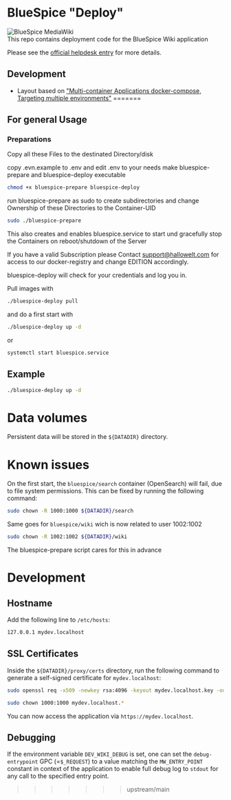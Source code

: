 # BlueSpice "Deploy"
<img style="display:block;margin:auto" src="https://bluespice.com/wp-content/uploads/2022/09/bluespice_logo.png" alt="BlueSpice MediaWiki" />
This repo contains deployment code for the BlueSpice Wiki application

Please see the [official helpdesk entry](https://en.wiki.bluespice.com/wiki/Setup:Installation_Guide/Docker) for more details.

## Development
- Layout based on ["Multi-container Applications docker-compose, Targeting multiple environments"](https://learn.microsoft.com/en-us/dotnet/architecture/microservices/multi-container-microservice-net-applications/multi-container-applications-docker-compose#targeting-multiple-environments)
=======
## For general Usage

### Preparations
Copy all these Files to the destinated Directory/disk

copy .evn.example to .env and edit .env to your needs
make bluespice-prepare and bluespice-deploy executable

```sh
chmod +x bluespice-prepare bluespice-deploy

```

run bluespice-prepare as sudo to create subdirectories and change Ownership of these Directories to the Container-UID

```sh
sudo ./bluespice-prepare
```

This also creates and enables  bluespice.service to start und gracefully stop the Containers on reboot/shutdown of the Server

If you have a valid Subscription please Contact support@hallowelt.com for access to our docker-registry and change EDITION accordingly.

bluespice-deploy will check for your credentials and log you in.

Pull images with
```sh
./bluespice-deploy pull
```

and do a first start with

```sh
./bluespice-deploy up -d
```
or 
```sh
systemctl start bluespice.service
```



## Example

```sh
./bluespice-deploy up -d
```

# Data volumes

Persistent data will be stored in the `${DATADIR}` directory.

# Known issues
On the first start, the `bluespice/search` container (OpenSearch) will fail, due to file system permissions. This can be fixed by running the following command:

```sh
sudo chown -R 1000:1000 ${DATADIR}/search
```
Same goes for `bluespice/wiki` wich is now related to user 1002:1002
```sh
sudo chown -R 1002:1002 ${DATADIR}/wiki
```
The bluespice-prepare script cares for this in advance

# Development

## Hostname
Add the following line to `/etc/hosts`:

```sh
127.0.0.1 mydev.localhost
```

## SSL Certificates
Inside the `${DATADIR}/proxy/certs` directory, run the following command to generate a self-signed certificate for `mydev.localhost`:

```sh
sudo openssl req -x509 -newkey rsa:4096 -keyout mydev.localhost.key -out mydev.localhost.crt -sha256 -days 3650 -nodes -subj "/C=XX/ST=StateName/L=CityName/O=CompanyName/OU=CompanySectionName/CN=CommonNameOrHostname"

sudo chown 1000:1000 mydev.localhost.*
```

You can now access the application via `https://mydev.localhost`.

## Debugging
If the environment variable `DEV_WIKI_DEBUG` is set, one can set the `debug-entrypoint` GPC (=`$_REQUEST`) to a value matching the `MW_ENTRY_POINT` constant in context of the application to enable full debug log to `stdout` for any call to the specified entry point.
>>>>>>> upstream/main
